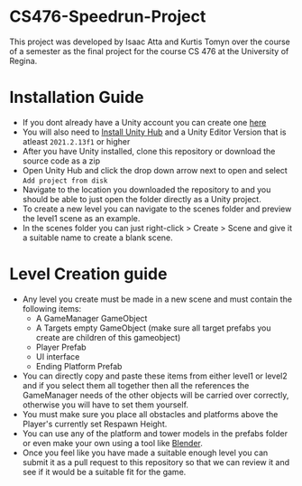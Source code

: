 # CS476-Speedrun-Project

This project was developed by Isaac Atta and Kurtis Tomyn over the course of a semester as the final project for the course CS 476 at the University of Regina.
 
#  Installation Guide
* If you dont already have a Unity account you can create one [here](https://unity.com/)
* You will also need to [Install Unity Hub](https://unity3d.com/get-unity/download) and a Unity Editor Version that is atleast `2021.2.13f1` or higher
* After you have Unity installed, clone this repository or download the source code as a zip
* Open Unity Hub and click the drop down arrow next to open and select `Add project from disk`
* Navigate to the location you downloaded the repository to and you should be able to just open the folder directly as a Unity project.
* To create a new level you can navigate to the scenes folder and preview the level1 scene as an example.
* In the scenes folder you can just right-click > Create > Scene and give it a suitable name to create a blank scene.

# Level Creation guide
* Any level you create must be made in a new scene and must contain the following items:
  * A GameManager GameObject
  * A Targets empty GameObject (make sure all target prefabs you create are children of this gameobject)
  * Player Prefab
  * UI interface
  * Ending Platform Prefab
* You can directly copy and paste these items from either level1 or level2 and if you select them all together then all the references the GameManager needs of the other objects will be carried over correctly, otherwise you will have to set them yourself.
* You must make sure you place all obstacles and platforms above the Player's currently set Respawn Height.
* You can use any of the platform and tower models in the prefabs folder or even make your own using a tool like [Blender](https://www.blender.org/).
* Once you feel like you have made a suitable enough level you can submit it as a pull request to this repository so that we can review it and see if it would be a suitable fit for the game.


